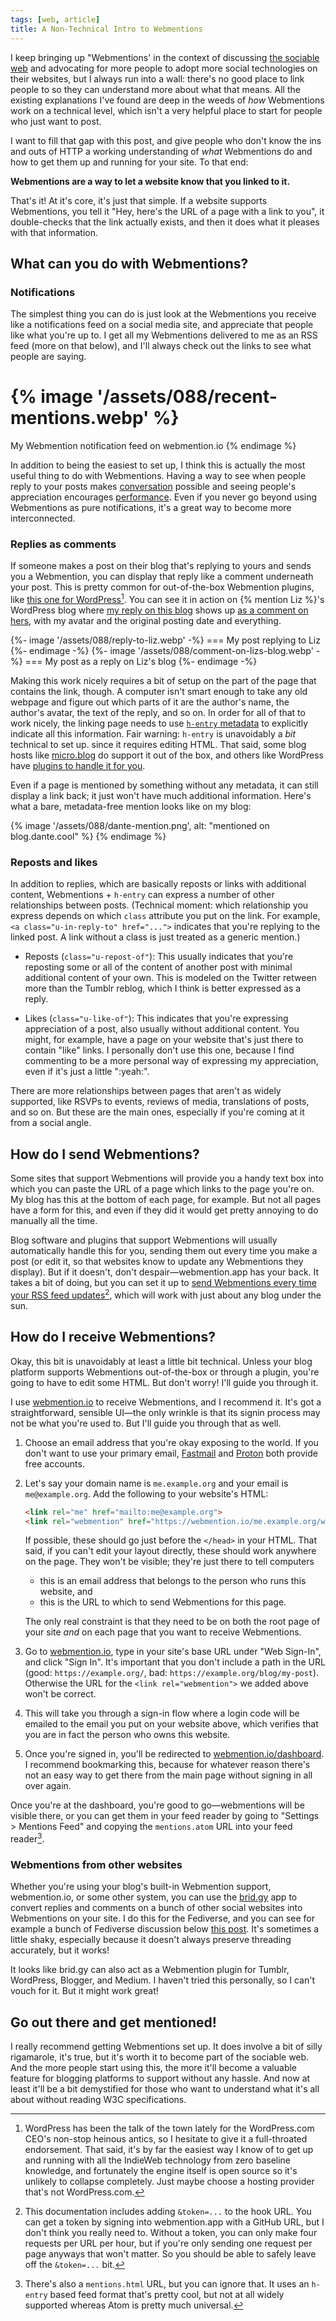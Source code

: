 ```yaml
---
tags: [web, article]
title: A Non-Technical Intro to Webmentions
---
```


I keep bringing up "Webmentions' in the context of discussing [the sociable web]
and advocating for more people to adopt more social technologies on their
websites, but I always run into a wall: there's no good place to link people to
so they can understand more about what that means. All the existing explanations
I've found are deep in the weeds of *how* Webmentions work on a technical level,
which isn't a very helpful place to start for people who just want to post.

[the sociable web]: /blog/a-sociable-web

I want to fill that gap with this post, and give people who don't know the ins
and outs of HTTP a working understanding of *what* Webmentions do and how to get
them up and running for your site. To that end:

**Webmentions are a way to let a website know that you linked to it.**

That's it! At it's core, it's just that simple. If a website supports
Webmentions, you tell it "Hey, here's the URL of a page with a link to you", it
double-checks that the link actually exists, and then it does what it pleases
with that information.

## What can you do with Webmentions?

### Notifications

The simplest thing you can do is just look at the Webmentions you receive like a
notifications feed on a social media site, and appreciate that people like what
you're up to. I get all my Webmentions delivered to me as an RSS feed (more on
that below), and I'll always check out the links to see what people are saying.

{% image '/assets/088/recent-mentions.webp' %}
===
My Webmention notification feed on webmention.io
{% endimage %}

In addition to being the easiest to set up, I think this is actually the most
useful thing to do with Webmentions. Having a way to see when people reply to
your posts makes [conversation] possible and seeing people's appreciation
encourages [performance]. Even if you never go beyond using Webmentions as pure
notifications, it's a great way to become more interconnected.

[conversation]: /blog/a-sociable-web#conversation
[performance]: /blog/a-sociable-web#performance

### Replies as comments

If someone makes a post on their blog that's replying to yours and sends you a
Webmention, you can display that reply like a comment underneath your post. This
is pretty common for out-of-the-box Webmention plugins, like [this one for
WordPress][][^wordpress]. You can see it in action on {% mention Liz %}'s
WordPress blog where [my reply on this blog] shows up [as a comment on hers],
with my avatar and the original posting date and everything.

[this one for WordPress]: https://wordpress.org/plugins/webmention/
[Liz's WordPress blog]: https://seaslug.garden/?p=69
[my reply on this blog]: /blog/10-official-years-of-type-1/
[as a comment on hers]: https://seaslug.garden/?p=69#comment-63

[^wordpress]: WordPress has been the talk of the town lately for the
  WordPress.com CEO's non-stop heinous antics, so I hesitate to give it a
  full-throated endorsement. That said, it's by far the easiest way I know of to
  get up and running with all the IndieWeb technology from zero baseline
  knowledge, and fortunately the engine itself is open source so it's unlikely
  to collapse completely. Just maybe choose a hosting provider that's not
  WordPress.com.

<div class="image-gallery">
  {%- image '/assets/088/reply-to-liz.webp' -%}
    ===
    My post replying to Liz
  {%- endimage -%}
  {%- image '/assets/088/comment-on-lizs-blog.webp' -%}
    ===
    My post as a reply on Liz's blog
  {%- endimage -%}
</div>

Making this work nicely requires a bit of setup on the part of the page that
contains the link, though. A computer isn't smart enough to take any old webpage
and figure out which parts of it are the author's name, the author's avatar, the
text of the reply, and so on. In order for all of that to work nicely, the
linking page needs to use [`h-entry` metadata] to explicitly indicate all this
information. Fair warning: `h-entry` is unavoidably a *bit* technical to set up.
since it requires editing HTML. That said, some blog hosts like [micro.blog] do
support it out of the box, and others like WordPress have [plugins to handle it
for you].

[`h-entry` metadata]: /blog/reblogging-posts-with-h-entry/#structured-post-data-with-h-entry
[micro.blog]: https://micro.blog/
[plugins to handle it for you]: https://wordpress.org/themes/sempress/

Even if a page is mentioned by something without any metadata, it can still
display a link back; it just won't have much additional information. Here's what
a bare, metadata-free mention looks like on my blog:

{% image '/assets/088/dante-mention.png', alt: "mentioned on blog.dante.cool" %}
{% endimage %}

### Reposts and likes

In addition to replies, which are basically reposts or links with additional
content, Webmentions + `h-entry` can express a number of other relationships
between posts. (Technical moment: which relationship you express depends on
which `class` attribute you put on the link. For example, `<a
class="u-in-reply-to" href="...">` indicates that you're replying to the linked
post. A link without a class is just treated as a generic mention.)

* Reposts (`class="u-repost-of"`): This usually indicates that you're reposting
  some or all of the content of another post with minimal additional content of
  your own. This is modeled on the Twitter retween more than the Tumblr reblog,
  which I think is better expressed as a reply.

* Likes (`class="u-like-of"`): This indicates that you're expressing
  appreciation of a post, also usually without additional content. You might,
  for example, have a page on your website that's just there to contain "like"
  links. I personally don't use this one, because I find commenting to be a more
  personal way of expressing my appreciation, even if it's just a little
  ":yeah:".

There are more relationships between pages that aren't as widely supported, like
RSVPs to events, reviews of media, translations of posts, and so on. But these
are the main ones, especially if you're coming at it from a social angle.

## How do I send Webmentions?

Some sites that support Webmentions will provide you a handy text box into which
you can paste the URL of a page which links to the page you're on. My blog has
this at the bottom of each page, for example. But not all pages have a form for
this, and even if they did it would get pretty annoying to do manually all the
time.

Blog software and plugins that support Webmentions will usually automatically
handle this for you, sending them out every time you make a post (or edit it, so
that websites know to update any Webmentions they display). But if it doesn't,
don't despair—webmention.app has your back. It takes a bit of doing, but you can
set it up to [send Webmentions every time your RSS feed updates][wm-rss][^wmapp-auth],
which will work with just about any blog under the sun.

[wm-rss]: https://webmention.app/docs#using-ifttt-to-trigger-checks

[^wmapp-auth]: This documentation includes adding `&token=...` to the hook URL.
  You can get a token by signing into webmention.app with a GitHub URL, but I
  don't think you really need to. Without a token, you can only make four
  requests per URL per hour, but if you're only sending one request per page
  anyways that won't matter. So you should be able to safely leave off the
  `&token=...` bit.

## How do I receive Webmentions?

Okay, this bit is unavoidably at least a little bit technical. Unless your blog
platform supports Webmentions out-of-the-box or through a plugin, you're going
to have to edit some HTML. But don't worry! I'll guide you through it.

I use [webmention.io] to receive Webmentions, and I recommend it. It's got a
straightforward, sensible UI—the only wrinkle is that its signin process may not
be what you're used to. But I'll guide you through that as well.

[webmention.io]: https://webmention.io

1. Choose an email address that you're okay exposing to the world. If you don't
   want to use your primary email, [Fastmail] and [Proton] both provide free
   accounts.

   [Fastmail]: https://fastmail.com/
   [Proton]: https://proton.me/mail

2. Let's say your domain name is `me.example.org` and your email is
   `me@example.org`. Add the following to your website's HTML:

   ```html
   <link rel="me" href="mailto:me@example.org">
   <link rel="webmention" href="https://webmention.io/me.example.org/webmention">
   ```

   If possible, these should go just before the `</head>` in your HTML. That
   said, if you can't edit your layout directly, these should work anywhere on
   the page. They won't be visible; they're just there to tell computers

   * this is an email address that belongs to the person who runs this website, and
   * this is the URL to which to send Webmentions for this page.

   The only real constraint is that they need to be on both the root page of
   your site *and* on each page that you want to receive Webmentions.

3. Go to [webmention.io], type in your site's base URL under "Web Sign-In", and
   click "Sign In". It's important that you don't include a path in the URL
   (good: `https://example.org/`, bad: `https://example.org/blog/my-post`).
   Otherwise the URL for the `<link rel="webmention">` we added above won't be
   correct.

4. This will take you through a sign-in flow where a login code will be emailed
   to the email you put on your website above, which verifies that you are in
   fact the person who owns this website.

5. Once you're signed in, you'll be redirected to [webmention.io/dashboard]. I
   recommend bookmarking this, because for whatever reason there's not an easy
   way to get there from the main page without signing in all over again.

   [webmention.io/dashboard]: https://webmention.io/dashboard

Once you're at the dashboard, you're good to go—webmentions will be visible
there, or you can get them in your feed reader by going to "Settings > Mentions
Feed" and copying the `mentions.atom` URL into your feed reader[^mentions.html].

[^mentions.html]: There's also a `mentions.html` URL, but you can ignore that.
  It uses an `h-entry` based feed format that's pretty cool, but not at all
  widely supported whereas Atom is pretty much universal.

### Webmentions from other websites

Whether you're using your blog's built-in Webmention support, webmention.io, or
some other system, you can use the [brid.gy] app to convert replies and comments
on a bunch of other social websites into Webmentions on your site. I do this for
the Fediverse, and you can see for example a bunch of Fediverse discussion below
[this post]. It's sometimes a little shaky, especially because it doesn't always
preserve threading accurately, but it works!

[brid.gy]: https://brid.gy/
[this post]: /blog/seattle-cohost-wake/

It looks like brid.gy can also act as a Webmention plugin for Tumblr, WordPress,
Blogger, and Medium. I haven't tried this personally, so I can't vouch for it.
But it might work great!

## Go out there and get mentioned!

I really recommend getting Webmentions set up. It does involve a bit of silly
rigamarole, it's true, but it's worth it to become part of the sociable web. And
the more people start using this, the more it'll become a valuable feature for
blogging platforms to support without any hassle. And now at least it'll be a
bit demystified for those who want to understand what it's all about without
reading W3C specifications.
